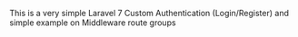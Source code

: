 This is a very simple Laravel 7 Custom Authentication (Login/Register) and simple example on Middleware route groups

